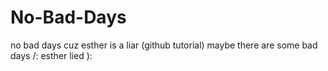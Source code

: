 # No-Bad-Days
no bad days cuz esther is a liar (github tutorial)
maybe there are some bad days /:
esther lied ):
